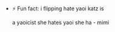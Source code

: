 



- ⚡ Fun fact: i flipping hate yaoi katz is

   a yaoicist she hates yaoi she ha - mimi

<!---
calebissick/calebissick is a ✨ special ✨ repository because its `README.md` (this file) appears on your GitHub profile.
You can click the Preview link to take a look at your changes.
--->
